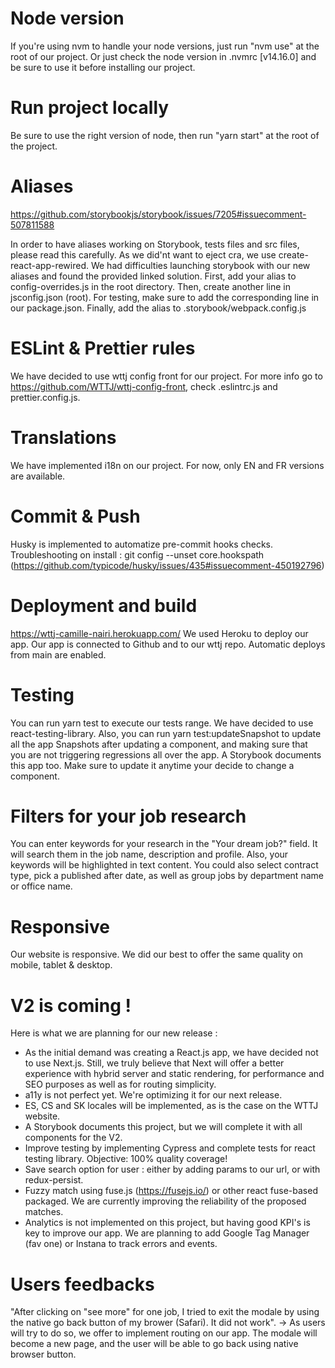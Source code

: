 # Node version

If you're using nvm to handle your node versions, just run "nvm use" at the root of our project. Or just check the node version in .nvmrc [v14.16.0] and be sure to use it before installing our project.

# Run project locally

Be sure to use the right version of node, then run "yarn start" at the root of the project.

# Aliases

https://github.com/storybookjs/storybook/issues/7205#issuecomment-507811588

In order to have aliases working on Storybook, tests files and src files, please read this carefully. As we did'nt want to eject cra, we use create-react-app-rewired. We had difficulties launching storybook with our new aliases and found the provided linked solution. First, add your alias to config-overrides.js in the root directory. Then, create another line in jsconfig.json (root). For testing, make sure to add the corresponding line in our package.json. Finally, add the alias to .storybook/webpack.config.js

# ESLint & Prettier rules

We have decided to use wttj config front for our project. For more info go to https://github.com/WTTJ/wttj-config-front, check .eslintrc.js and prettier.config.js.

# Translations

We have implemented i18n on our project. For now, only EN and FR versions are available.

# Commit & Push

Husky is implemented to automatize pre-commit hooks checks. Troubleshooting on install : git config --unset core.hookspath (https://github.com/typicode/husky/issues/435#issuecomment-450192796)

# Deployment and build

https://wttj-camille-nairi.herokuapp.com/ We used Heroku to deploy our app. Our app is connected to Github and to our wttj repo. Automatic deploys from main are enabled.

# Testing

You can run yarn test to execute our tests range. We have decided to use react-testing-library. Also, you can run yarn test:updateSnapshot to update all the app Snapshots after updating a component, and making sure that you are not triggering regressions all over the app. A Storybook documents this app too. Make sure to update it anytime your decide to change a component.

# Filters for your job research

You can enter keywords for your research in the "Your dream job?" field. It will search them in the job name, description and profile. Also, your keywords will be highlighted in text content. You could also select contract type, pick a published after date, as well as group jobs by department name or office name.

# Responsive

Our website is responsive. We did our best to offer the same quality on mobile, tablet & desktop.

# V2 is coming !

Here is what we are planning for our new release :

- As the initial demand was creating a React.js app, we have decided not to use Next.js. Still, we truly believe that Next will offer a better experience with hybrid server and static rendering, for performance and SEO purposes as well as for routing simplicity.
- a11y is not perfect yet. We're optimizing it for our next release.
- ES, CS and SK locales will be implemented, as is the case on the WTTJ website.
- A Storybook documents this project, but we will complete it with all components for the V2.
- Improve testing by implementing Cypress and complete tests for react testing library. Objective: 100% quality coverage!
- Save search option for user : either by adding params to our url, or with redux-persist.
- Fuzzy match using fuse.js (https://fusejs.io/) or other react fuse-based packaged. We are currently improving the reliability of the proposed matches.
- Analytics is not implemented on this project, but having good KPI's is key to improve our app. We are planning to add Google Tag Manager (fav one) or Instana to track errors and events.

# Users feedbacks

"After clicking on "see more" for one job, I tried to exit the modale by using the native go back button of my brower (Safari). It did not work". -> As users will try to do so, we offer to implement routing on our app. The modale will become a new page, and the user will be able to go back using native browser button.
